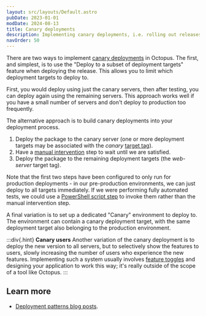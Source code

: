 ```yaml
---
layout: src/layouts/Default.astro
pubDate: 2023-01-01
modDate: 2024-08-13
title: Canary deployments
description: Implementing canary deployments, i.e. rolling out releases to a subset of users or servers, with Octopus.
navOrder: 50
---
```


There are two ways to implement [canary deployments](https://octopus.com/devops/software-deployments/canary-deployment/) in Octopus. The first, and simplest, is to use the "Deploy to a subset of deployment targets" feature when deploying the release. This allows you to limit which deployment targets to deploy to.

First, you would deploy using just the canary servers, then after testing, you can deploy again using the remaining servers. This approach works well if you have a small number of servers and don't deploy to production too frequently.

The alternative approach is to build canary deployments into your deployment process.

1. Deploy the package to the canary server (one or more deployment targets may be associated with the *canary* [target tag](/docs/infrastructure/deployment-targets/target-tags)).
2. Have a [manual intervention](/docs/projects/built-in-step-templates/manual-intervention-and-approvals) step to wait until we are satisfied.
3. Deploy the package to the remaining deployment targets (the *web-server* target tag).

Note that the first two steps have been configured to only run for production deployments - in our pre-production environments, we can just deploy to all targets immediately. If we were performing fully automated tests, we could use a [PowerShell script step](/docs/deployments/custom-scripts) to invoke them rather than the manual intervention step.

A final variation is to set up a dedicated "Canary" environment to deploy to. The environment can contain a canary deployment target, with the same deployment target also belonging to the production environment.

:::div{.hint}
**Canary users**
Another variation of the canary deployment is to deploy the new version to all servers, but to selectively show the features to users, slowly increasing the number of users who experience the new features. Implementing such a system usually involves [feature toggles](http://martinfowler.com/bliki/FeatureToggle.html) and designing your application to work this way; it's really outside of the scope of a tool like Octopus.
:::

## Learn more

- [Deployment patterns blog posts](https://octopus.com/blog/tag/deployment-patterns/1).
